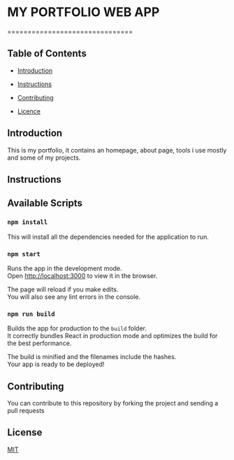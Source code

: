 # MY PORTFOLIO WEB APP

===============================

## Table of Contents

- [Introduction](#introduction)

- [Instructions](#instructions)

- [Contributing](#contributing)

- [Licence](#usage)

## Introduction

This is my portfolio, it contains an homepage, about page, tools i use mostly and some of my projects.

## Instructions

## Available Scripts

### `npm install`

This will install all the dependencies needed for the application to run.

### `npm start`

Runs the app in the development mode.<br />
Open [http://localhost:3000](http://localhost:3000) to view it in the browser.

The page will reload if you make edits.<br />
You will also see any lint errors in the console.

### `npm run build`

Builds the app for production to the `build` folder.<br />
It correctly bundles React in production mode and optimizes the build for the best performance.

The build is minified and the filenames include the hashes.<br />
Your app is ready to be deployed!

## Contributing

You can contribute to this repository by forking the project and sending a pull requests

## License

[MIT](https://choosealicense.com/licenses/mit/)
